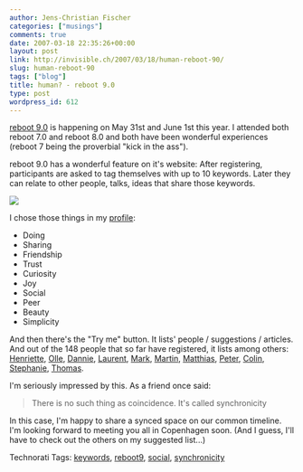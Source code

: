 ```yaml
---
author: Jens-Christian Fischer
categories: ["musings"]
comments: true
date: 2007-03-18 22:35:26+00:00
layout: post
link: http://invisible.ch/2007/03/18/human-reboot-90/
slug: human-reboot-90
tags: ["blog"]
title: human? - reboot 9.0
type: post
wordpress_id: 612
---
```


[reboot 9.0][1] is happening on May 31st and June 1st this year. I attended both reboot 7.0 and reboot 8.0 and both have been wonderful experiences (reboot 7 being the proverbial "kick in the ass"). 

reboot 9.0 has a wonderful feature on it's website: After registering, participants are asked to tag themselves with up to 10 keywords. Later they can relate to other people, talks, ideas that share those keywords.

![](/files/reboot9.png)

I chose those things in my [profile][2]:

* Doing
* Sharing
* Friendship
* Trust
* Curiosity
* Joy
* Social
* Peer
* Beauty
* Simplicity

And then there's the "Try me" button. It lists' people / suggestions / articles. And out of the 148 people that so far have registered, it lists among others: [Henriette][3], [Olle][4], [Dannie][5], [Laurent][6], [Mark][7], [Martin][8], [Matthias][9], [Peter][10], [Colin][11], [Stephanie][12], [Thomas][13].

I'm seriously impressed by this. As a friend once said: 

> There is no such thing as coincidence. It's called synchronicity

In this case, I'm happy to share a synced space on our common timeline. I'm looking forward to meeting you all in Copenhagen soon. (And I guess, I'll have to check out the others on my suggested list...)



[1]: http://reboot.dk
[2]: http://www.reboot.dk/person-765-en.html
[3]: http://www.reboot.dk/person-456-en.html
[4]: http://www.reboot.dk/person-671-en.html
[5]: http://www.reboot.dk/person-561-en.html
[6]: http://www.reboot.dk/person-300-en.html
[7]: http://www.reboot.dk/person-590-en.html
[8]: http://www.reboot.dk/person-474-en.html
[9]: http://www.reboot.dk/person-662-en.html
[10]: http://www.reboot.dk/person-508-en.html
[11]: http://www.reboot.dk/person-416-en.html
[12]: http://www.reboot.dk/person-471-en.html
[13]: http://www.reboot.dk/person-653-en.html



Technorati Tags: [keywords](http://www.technorati.com/tag/keywords), [reboot9](http://www.technorati.com/tag/reboot9), [social](http://www.technorati.com/tag/social), [synchronicity](http://www.technorati.com/tag/synchronicity)
